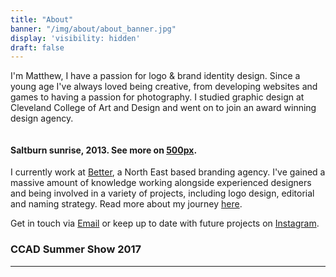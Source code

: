 ```yaml
---
title: "About"
banner: "/img/about/about_banner.jpg"
display: 'visibility: hidden'
draft: false
---
```


<p>
    I'm Matthew, I have a passion for logo &amp; brand identity design. Since a young age I've always loved being creative, from developing websites and games to having a passion for photography. I studied graphic design at Cleveland College of Art and Design and went on to join an award winning design agency.
</p>

<div class="row">
    <div class="col-sm-12">
        <img src="/img/about/about_saltburn.jpg" alt="" class="media-img project-img">
    </div>
</div>
<h4>Saltburn sunrise, 2013. See more on <a href="https://500px.com/matthewgoodyear">500px</a>.</h4>

<p class="first-p">
    I currently work at <a href="https://www.betterbrandagency.com/" class="better-link" target="_blank">Better</a>, a North East based branding agency. I've gained a massive amount of knowledge working alongside experienced designers and being involved in a variety of projects, including logo design, editorial and naming strategy. Read more about my journey <a href="https://www.betterbrandagency.com/blog/2017/11/the-journey-of-a-junior-designer/" target="_blank">here</a>.
</p>

<p class="second-p">
    Get in touch via <a href="mailto:hello@matthewgoodyear.com">Email</a> or keep up to date with future projects on <a href="https://www.instagram.com/designer.matt/" target="_blank">Instagram</a>.
</p>

<h3>CCAD Summer Show 2017</h3>
<hr class="line-no-pad">

<div class="row">
    <div class="col-sm-12">
        <img src="/img/about/about_show.jpg" alt="" class="media-img project-img">
    </div>
</div>

<div class="row">
    <div class="col-sm-6">
        <img src="/img/about/about_zine.jpg" alt="" class="media-img project-img">
    </div>
    <div class="col-sm-6">
        <img src="/img/about/about_tees.jpg" alt="" class="media-img project-img">
    </div>
</div>
